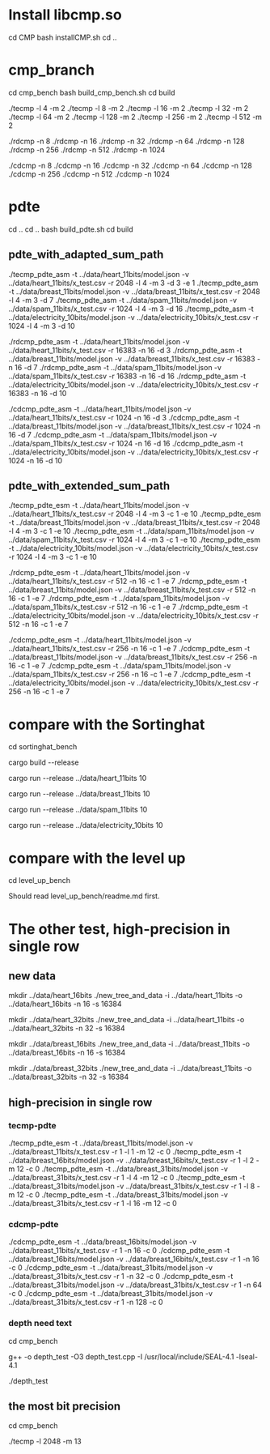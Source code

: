 
# Install libcmp.so
cd CMP
bash installCMP.sh
cd ..

# cmp_branch

cd cmp_bench
bash build_cmp_bench.sh
cd build

./tecmp -l 4 -m 2
./tecmp -l 8 -m 2
./tecmp -l 16 -m 2
./tecmp -l 32 -m 2
./tecmp -l 64 -m 2
./tecmp -l 128 -m 2
./tecmp -l 256 -m 2
./tecmp -l 512 -m 2

./rdcmp -n 8
./rdcmp -n 16
./rdcmp -n 32
./rdcmp -n 64
./rdcmp -n 128
./rdcmp -n 256
./rdcmp -n 512
./rdcmp -n 1024

./cdcmp -n 8
./cdcmp -n 16
./cdcmp -n 32
./cdcmp -n 64
./cdcmp -n 128
./cdcmp -n 256
./cdcmp -n 512
./cdcmp -n 1024

# pdte
cd ..
cd ..
bash build_pdte.sh
cd build


## pdte_with_adapted_sum_path

./tecmp_pdte_asm -t ../data/heart_11bits/model.json -v ../data/heart_11bits/x_test.csv -r 2048 -l 4 -m 3 -d 3 -e 1
./tecmp_pdte_asm -t ../data/breast_11bits/model.json -v ../data/breast_11bits/x_test.csv -r 2048 -l 4 -m 3 -d 7
./tecmp_pdte_asm -t ../data/spam_11bits/model.json -v ../data/spam_11bits/x_test.csv -r 1024 -l 4 -m 3 -d 16
./tecmp_pdte_asm -t ../data/electricity_10bits/model.json -v ../data/electricity_10bits/x_test.csv -r 1024 -l 4 -m 3 -d 10

./rdcmp_pdte_asm -t ../data/heart_11bits/model.json -v ../data/heart_11bits/x_test.csv -r 16383 -n 16 -d 3
./rdcmp_pdte_asm -t ../data/breast_11bits/model.json -v ../data/breast_11bits/x_test.csv -r 16383 -n 16 -d 7
./rdcmp_pdte_asm -t ../data/spam_11bits/model.json -v ../data/spam_11bits/x_test.csv -r 16383 -n 16 -d 16
./rdcmp_pdte_asm -t ../data/electricity_10bits/model.json -v ../data/electricity_10bits/x_test.csv -r 16383 -n 16 -d 10

./cdcmp_pdte_asm -t ../data/heart_11bits/model.json -v ../data/heart_11bits/x_test.csv -r 1024 -n 16 -d 3
./cdcmp_pdte_asm -t ../data/breast_11bits/model.json -v ../data/breast_11bits/x_test.csv -r 1024 -n 16 -d 7
./cdcmp_pdte_asm -t ../data/spam_11bits/model.json -v ../data/spam_11bits/x_test.csv -r 1024 -n 16 -d 16
./cdcmp_pdte_asm -t ../data/electricity_10bits/model.json -v ../data/electricity_10bits/x_test.csv -r 1024 -n 16 -d 10

## pdte_with_extended_sum_path

./tecmp_pdte_esm -t ../data/heart_11bits/model.json -v ../data/heart_11bits/x_test.csv -r 2048 -l 4 -m 3 -c 1 -e 10
./tecmp_pdte_esm -t ../data/breast_11bits/model.json -v ../data/breast_11bits/x_test.csv -r 2048 -l 4 -m 3 -c 1 -e 10
./tecmp_pdte_esm -t ../data/spam_11bits/model.json -v ../data/spam_11bits/x_test.csv -r 1024 -l 4 -m 3 -c 1 -e 10
./tecmp_pdte_esm -t ../data/electricity_10bits/model.json -v ../data/electricity_10bits/x_test.csv -r 1024 -l 4 -m 3 -c 1 -e 10

./rdcmp_pdte_esm -t ../data/heart_11bits/model.json -v ../data/heart_11bits/x_test.csv -r 512 -n 16 -c 1 -e 7
./rdcmp_pdte_esm -t ../data/breast_11bits/model.json -v ../data/breast_11bits/x_test.csv -r 512 -n 16 -c 1 -e 7
./rdcmp_pdte_esm -t ../data/spam_11bits/model.json -v ../data/spam_11bits/x_test.csv -r 512 -n 16 -c 1 -e 7
./rdcmp_pdte_esm -t ../data/electricity_10bits/model.json -v ../data/electricity_10bits/x_test.csv -r 512 -n 16 -c 1 -e 7

./cdcmp_pdte_esm -t ../data/heart_11bits/model.json -v ../data/heart_11bits/x_test.csv -r 256 -n 16 -c 1 -e 7
./cdcmp_pdte_esm -t ../data/breast_11bits/model.json -v ../data/breast_11bits/x_test.csv -r 256 -n 16 -c 1 -e 7
./cdcmp_pdte_esm -t ../data/spam_11bits/model.json -v ../data/spam_11bits/x_test.csv -r 256 -n 16 -c 1 -e 7
./cdcmp_pdte_esm -t ../data/electricity_10bits/model.json -v ../data/electricity_10bits/x_test.csv -r 256 -n 16 -c 1 -e 7

# compare with the Sortinghat

cd sortinghat_bench

cargo build --release

cargo run --release ../data/heart_11bits 10

cargo run --release ../data/breast_11bits 10

cargo run --release ../data/spam_11bits 10

cargo run --release ../data/electricity_10bits 10

# compare with the level up

cd level_up_bench

Should read level_up_bench/readme.md first.

# The other test, high-precision in single row

## new data 

mkdir ../data/heart_16bits 
./new_tree_and_data -i ../data/heart_11bits -o ../data/heart_16bits -n 16 -s 16384 

mkdir ../data/heart_32bits 
./new_tree_and_data -i ../data/heart_11bits -o ../data/heart_32bits -n 32 -s 16384 

mkdir ../data/breast_16bits 
./new_tree_and_data -i ../data/breast_11bits -o ../data/breast_16bits -n 16 -s 16384 

mkdir ../data/breast_32bits 
./new_tree_and_data -i ../data/breast_11bits -o ../data/breast_32bits -n 32 -s 16384 

## high-precision in single row

### tecmp-pdte

./tecmp_pdte_esm -t ../data/breast_11bits/model.json -v ../data/breast_11bits/x_test.csv -r 1 -l 1 -m 12 -c 0
./tecmp_pdte_esm -t ../data/breast_16bits/model.json -v ../data/breast_16bits/x_test.csv -r 1 -l 2 -m 12 -c 0
./tecmp_pdte_esm -t ../data/breast_31bits/model.json -v ../data/breast_31bits/x_test.csv -r 1 -l 4 -m 12 -c 0
./tecmp_pdte_esm -t ../data/breast_31bits/model.json -v ../data/breast_31bits/x_test.csv -r 1 -l 8 -m 12 -c 0
./tecmp_pdte_esm -t ../data/breast_31bits/model.json -v ../data/breast_31bits/x_test.csv -r 1 -l 16 -m 12 -c 0

### cdcmp-pdte

./cdcmp_pdte_esm -t ../data/breast_16bits/model.json -v ../data/breast_11bits/x_test.csv -r 1 -n 16 -c 0
./cdcmp_pdte_esm -t ../data/breast_16bits/model.json -v ../data/breast_16bits/x_test.csv -r 1 -n 16 -c 0
./cdcmp_pdte_esm -t ../data/breast_31bits/model.json -v ../data/breast_31bits/x_test.csv -r 1 -n 32 -c 0
./cdcmp_pdte_esm -t ../data/breast_31bits/model.json -v ../data/breast_31bits/x_test.csv -r 1 -n 64 -c 0
./cdcmp_pdte_esm -t ../data/breast_31bits/model.json -v ../data/breast_31bits/x_test.csv -r 1 -n 128 -c 0

### depth need text

cd cmp_bench

g++ -o depth_test -O3 depth_test.cpp -I /usr/local/include/SEAL-4.1 -lseal-4.1

./depth_test

## the most bit precision

cd cmp_bench

./tecmp -l 2048 -m 13